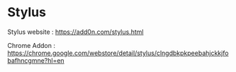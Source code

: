 # Stylus
Stylus website : https://add0n.com/stylus.html

Chrome Addon : https://chrome.google.com/webstore/detail/stylus/clngdbkpkpeebahjckkjfobafhncgmne?hl=en
